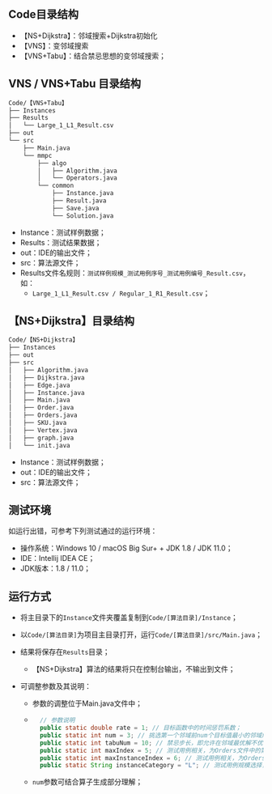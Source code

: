 ## Code目录结构

- 【NS+Dijkstra】：邻域搜索+Dijkstra初始化
- 【VNS】：变邻域搜索
- 【VNS+Tabu】：结合禁忌思想的变邻域搜索；

## VNS / VNS+Tabu 目录结构

```bash
Code/【VNS+Tabu】
├── Instances
├── Results
│   └── Large_1_L1_Result.csv
├── out
└── src
    ├── Main.java
    └── mmpc
        ├── algo
        │   ├── Algorithm.java
        │   └── Operators.java
        └── common
            ├── Instance.java
            ├── Result.java
            ├── Save.java
            └── Solution.java
```

- Instance：测试样例数据；
- Results：测试结果数据；
- out：IDE的输出文件；
- src：算法源文件；
- Results文件名规则：`测试样例规模_测试用例序号_测试用例编号_Result.csv`，如：
    - `Large_1_L1_Result.csv / Regular_1_R1_Result.csv`；

## 【NS+Dijkstra】目录结构

```bash
Code/【NS+Dijkstra】
├── Instances
├── out
├── src
│   ├── Algorithm.java
│   ├── Dijkstra.java
│   ├── Edge.java
│   ├── Instance.java
│   ├── Main.java
│   ├── Order.java
│   ├── Orders.java
│   ├── SKU.java
│   ├── Vertex.java
│   ├── graph.java
│   └── init.java
```

- Instance：测试样例数据；
- out：IDE的输出文件；
- src：算法源文件；

## 测试环境

如运行出错，可参考下列测试通过的运行环境：

- 操作系统：Windows 10 / macOS Big Sur+  + JDK 1.8 / JDK 11.0；
- IDE：Intellij IDEA CE；
- JDK版本：1.8 / 11.0；

## 运行方式

- 将主目录下的`Instance`文件夹覆盖复制到`Code/[算法目录]/Instance`；

- 以`Code/[算法目录]`为项目主目录打开，运行`Code/[算法目录]/src/Main.java`；

- 结果将保存在`Results`目录；

    - 【NS+Dijkstra】算法的结果将只在控制台输出，不输出到文件；

- 可调整参数及其说明：

    - 参数的调整位于Main.java文件中；

    - ```java
        // 参数说明
        public static double rate = 1; // 目标函数中的时间惩罚系数；
        public static int num = 3; // 挑选第一个邻域前num个目标值最小的邻域解生成第二个邻域；
        public static int tabuNum = 10; // 禁忌步长，即允许在邻域最优解不优于当前解多少步的情况下继续往前搜索；
        public static int maxIndex = 5; // 测试用例相关，为Orders文件中的第一位数组编号最大值+1
        public static int maxInstanceIndex = 6; // 测试用例相关，为Orders文件中的第二位数组编号最大值+1
        public static String instanceCategory = "L"; // 测试用例规模选择，Large还是Regular，可选“L”与“R”；
        ```

    - `num`参数可结合算子生成部分理解；

